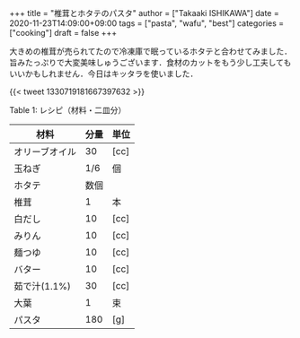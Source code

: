+++
title = "椎茸とホタテのパスタ"
author = ["Takaaki ISHIKAWA"]
date = 2020-11-23T14:09:00+09:00
tags = ["pasta", "wafu", "best"]
categories = ["cooking"]
draft = false
+++

大きめの椎茸が売られてたので冷凍庫で眠っているホタテと合わせてみました．旨みたっぷりで大変美味しゅうございます．食材のカットをもう少し工夫してもいいかもしれません．今日はキッタラを使いました．

{{< tweet 1330719181667397632 >}}

<div class="table-caption">
  <span class="table-number">Table 1</span>:
  レシピ（材料・二皿分）
</div>

| 材料      | 分量 | 単位 |
|---------|----|----|
| オリーブオイル | 30  | [cc] |
| 玉ねぎ    | 1/6 | 個   |
| ホタテ    | 数個 |      |
| 椎茸      | 1   | 本   |
| 白だし    | 10  | [cc] |
| みりん    | 10  | [cc] |
| 麺つゆ    | 10  | [cc] |
| バター    | 10  | [cc] |
| 茹で汁(1.1%) | 30  | [cc] |
| 大葉      | 1   | 束   |
| パスタ    | 180 | [g]  |
